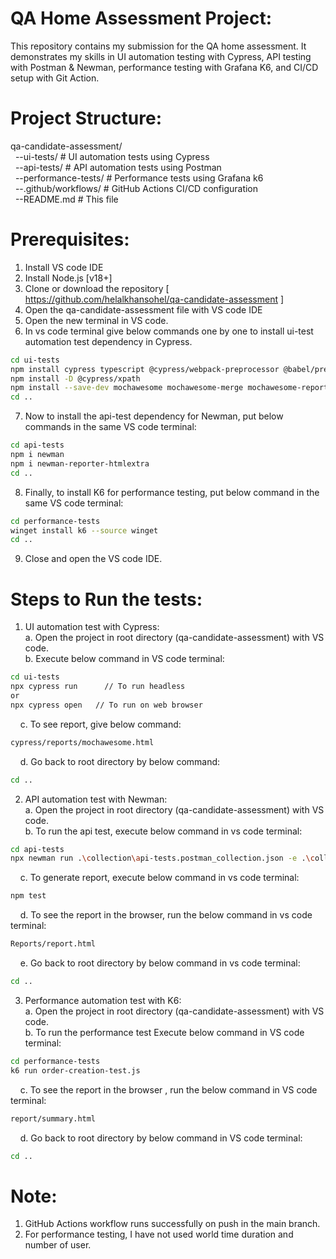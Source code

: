 # QA Home Assessment Project:

This repository contains my submission for the QA home assessment. It demonstrates my skills in UI automation testing with Cypress, API testing with Postman & Newman, performance testing with Grafana K6, and CI/CD setup with Git Action.

# Project Structure:
qa-candidate-assessment/   
&nbsp;&nbsp;--ui-tests/ # UI automation tests using Cypress  
&nbsp;&nbsp;--api-tests/ # API automation tests using Postman  
&nbsp;&nbsp;--performance-tests/ # Performance tests using Grafana k6  
&nbsp;&nbsp;--.github/workflows/ # GitHub Actions CI/CD configuration  
&nbsp;&nbsp;--README.md # This file  

# Prerequisites:
1.	Install VS code IDE
2.	Install Node.js [v18+]
3.	Clone or download the repository [ https://github.com/helalkhansohel/qa-candidate-assessment ] 
4.	Open the qa-candidate-assessment file with VS code IDE
5.	Open the new terminal in VS code.
6.	In vs code terminal give below commands one by one to install ui-test automation test dependency in Cypress.  
```bash  
cd ui-tests    
npm install cypress typescript @cypress/webpack-preprocessor @babel/preset-typescript --save-dev  
npm install -D @cypress/xpath   
npm install --save-dev mochawesome mochawesome-merge mochawesome-report-generator
cd ..  
```  
7. Now to install the api-test dependency for Newman, put below commands in the same VS code terminal: 
```bash   
cd api-tests  
npm i newman  
npm i newman-reporter-htmlextra  
cd ..  
```  
8.	 Finally, to install K6 for performance testing, put below command in the same VS code terminal:  
```bash  
cd performance-tests
winget install k6 --source winget  
cd ..
```    
9. Close and open the VS code IDE.  

# Steps to Run the tests:
1.	UI automation test with Cypress:  
a.	Open the project in root directory (qa-candidate-assessment) with VS code.  
b.	Execute below command in VS code terminal:  
```bash  
cd ui-tests  
npx cypress run      // To run headless  
or  
npx cypress open   // To run on web browser   
```   
&nbsp;&nbsp;&nbsp;&nbsp;c.	To see report, give below command:  
```bash  
cypress/reports/mochawesome.html 
```    
&nbsp;&nbsp;&nbsp;&nbsp;d.	Go back to root directory by below command:  
```bash    
cd ..  
```  
2.	API automation test with Newman:  
a.	Open the project in root directory (qa-candidate-assessment) with VS code.  
b.	To run the api test, execute below command in vs code terminal:  
```bash  
cd api-tests  
npx newman run .\collection\api-tests.postman_collection.json -e .\collection\Grocery-Store-Env.postman_environment.json -n 1  
```  
&nbsp;&nbsp;&nbsp;&nbsp;c.	To generate report, execute below command in vs code terminal: 
```bash   
npm test  
```  
&nbsp;&nbsp;&nbsp;&nbsp;d.	To see the report in the browser, run the below command in vs code terminal:  
```bash  
Reports/report.html  
```  
&nbsp;&nbsp;&nbsp;&nbsp;e.	Go back to root directory by below command in vs code terminal: 
```bash   
cd ..  
```  
3.	Performance automation test with K6:  
a.	Open the project in root directory (qa-candidate-assessment) with VS code.  
b.	To run the performance test Execute below command in VS code terminal: 
```bash   
cd performance-tests  
k6 run order-creation-test.js  
```  
&nbsp;&nbsp;&nbsp;&nbsp;c.	To see the report in the browser , run the below command in VS code terminal:  
```bash  
report/summary.html  
```  
&nbsp;&nbsp;&nbsp;&nbsp;d.	Go back to root directory by below command in VS code terminal: 
```bash     
cd ..  
```  

# Note:   
1.	GitHub Actions workflow runs successfully on push in the main branch.  
2.	For performance testing, I have not used world time duration and number of user.   

